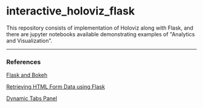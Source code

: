 # interactive_holoviz_flask

This repository consists of implementation of Holoviz along with Flask, and there are jupyter notebooks available demonstrating examples of "Analytics and Visualization".

----

### References

[Flask and Bokeh](https://github.com/holoviz/holoviews/tree/master/examples/gallery/apps/flask)

[Retrieving HTML Form Data using Flask](https://www.geeksforgeeks.org/retrieving-html-from-data-using-flask/)

[Dynamic Tabs Panel](https://panel.holoviz.org/gallery/layout/dynamic_tabs.html)
